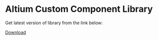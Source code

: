 Altium Custom Component Library
===============================
Get latest version of library from the link below:

[Download](../../releases/latest)
